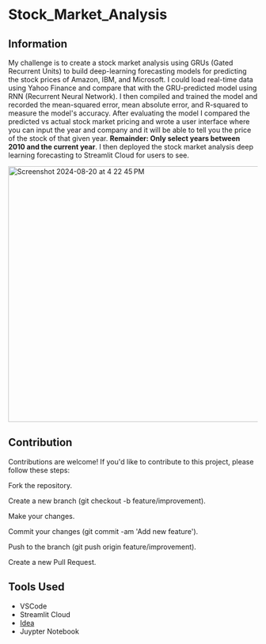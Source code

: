 # Stock_Market_Analysis

## Information

My challenge is to create a stock market analysis using GRUs (Gated Recurrent Units) to build deep-learning forecasting models for predicting the stock prices of Amazon, IBM, and Microsoft. I could load real-time data using Yahoo Finance and compare that with the GRU-predicted model using RNN (Recurrent Neural Network). I then compiled and trained the
model and recorded the mean-squared error, mean absolute error, and R-squared to measure the model's accuracy. After evaluating the model I compared the predicted vs actual stock
market pricing and wrote a user interface where you can input the year and company and it will be able to tell you the price of the stock of that given year. __Remainder: Only select years between 2010 and the current year__. I then deployed the stock market analysis deep learning forecasting to Streamlit Cloud for users to see. 

<img width="517" alt="Screenshot 2024-08-20 at 4 22 45 PM" src="https://github.com/user-attachments/assets/60fb0a00-d009-4b4a-8c2f-a48f72ed0822">

## Contribution

Contributions are welcome! If you'd like to contribute to this project, please follow these steps:

Fork the repository.

Create a new branch (git checkout -b feature/improvement).

Make your changes.

Commit your changes (git commit -am 'Add new feature').

Push to the branch (git push origin feature/improvement).

Create a new Pull Request.

## Tools Used

- VSCode
- Streamlit Cloud
- [Idea](https://medium.com/nerd-for-tech/stock-market-analysis-and-forecasting-using-deep-learning-f75052e81301)
- Juypter Notebook
